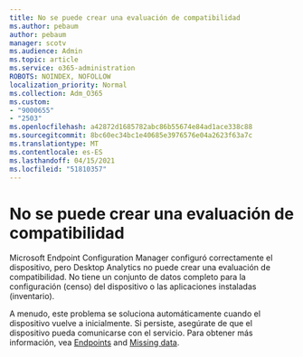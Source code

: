 ```yaml
---
title: No se puede crear una evaluación de compatibilidad
ms.author: pebaum
author: pebaum
manager: scotv
ms.audience: Admin
ms.topic: article
ms.service: o365-administration
ROBOTS: NOINDEX, NOFOLLOW
localization_priority: Normal
ms.collection: Adm_O365
ms.custom:
- "9000655"
- "2503"
ms.openlocfilehash: a42872d1685782abc86b55674e84ad1ace338c88
ms.sourcegitcommit: 8bc60ec34bc1e40685e3976576e04a2623f63a7c
ms.translationtype: MT
ms.contentlocale: es-ES
ms.lasthandoff: 04/15/2021
ms.locfileid: "51810357"
---
```

# <a name="cant-create-a-compatibility-assessment"></a>No se puede crear una evaluación de compatibilidad

Microsoft Endpoint Configuration Manager configuró correctamente el dispositivo, pero Desktop Analytics no puede crear una evaluación de compatibilidad. No tiene un conjunto de datos completo para la configuración (censo) del dispositivo o las aplicaciones instaladas (inventario).

A menudo, este problema se soluciona automáticamente cuando el dispositivo vuelve a inicialmente. Si persiste, asegúrate de que el dispositivo pueda comunicarse con el servicio. Para obtener más información, vea [Endpoints](https://docs.microsoft.com/configmgr/desktop-analytics/enable-data-sharing#endpoints) and [Missing data](https://docs.microsoft.com/configmgr/desktop-analytics/monitor-connection-health#missing-data).
